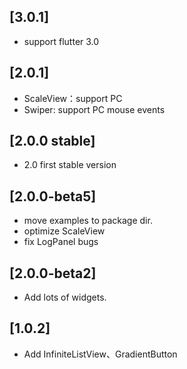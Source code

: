 ## [3.0.1]
- support flutter 3.0

## [2.0.1]
- ScaleView：support PC
- Swiper: support PC mouse events

## [2.0.0 stable]
- 2.0 first stable version
## [2.0.0-beta5]
- move examples to package dir.
- optimize ScaleView
- fix LogPanel bugs

## [2.0.0-beta2]
- Add lots of widgets.
## [1.0.2]
- Add InfiniteListView、GradientButton

